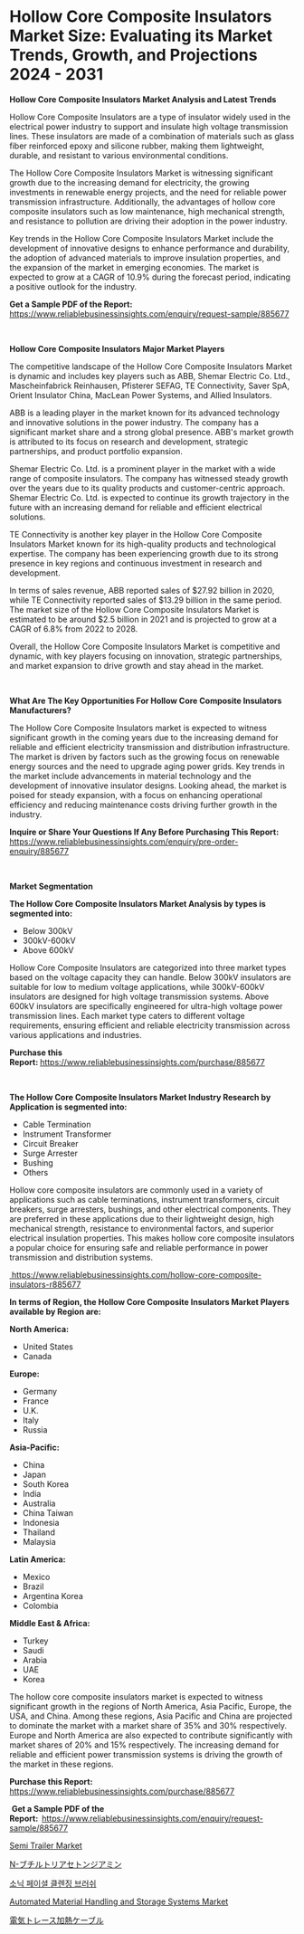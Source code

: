 <p><h1>Hollow Core Composite Insulators Market Size: Evaluating its Market Trends, Growth, and Projections 2024 - 2031</h1></p><p><strong>Hollow Core Composite Insulators Market Analysis and Latest Trends</strong></p>
<p><p>Hollow Core Composite Insulators are a type of insulator widely used in the electrical power industry to support and insulate high voltage transmission lines. These insulators are made of a combination of materials such as glass fiber reinforced epoxy and silicone rubber, making them lightweight, durable, and resistant to various environmental conditions.</p><p>The Hollow Core Composite Insulators Market is witnessing significant growth due to the increasing demand for electricity, the growing investments in renewable energy projects, and the need for reliable power transmission infrastructure. Additionally, the advantages of hollow core composite insulators such as low maintenance, high mechanical strength, and resistance to pollution are driving their adoption in the power industry.</p><p>Key trends in the Hollow Core Composite Insulators Market include the development of innovative designs to enhance performance and durability, the adoption of advanced materials to improve insulation properties, and the expansion of the market in emerging economies. The market is expected to grow at a CAGR of 10.9% during the forecast period, indicating a positive outlook for the industry.</p></p>
<p><strong>Get a Sample PDF of the Report:&nbsp;</strong> <a href="https://www.reliablebusinessinsights.com/enquiry/request-sample/885677">https://www.reliablebusinessinsights.com/enquiry/request-sample/885677</a></p>
<p>&nbsp;</p>
<p><strong>Hollow Core Composite Insulators Major Market Players</strong></p>
<p><p>The competitive landscape of the Hollow Core Composite Insulators Market is dynamic and includes key players such as ABB, Shemar Electric Co. Ltd., Mascheinfabrick Reinhausen, Pfisterer SEFAG, TE Connectivity, Saver SpA, Orient Insulator China, MacLean Power Systems, and Allied Insulators.</p><p>ABB is a leading player in the market known for its advanced technology and innovative solutions in the power industry. The company has a significant market share and a strong global presence. ABB's market growth is attributed to its focus on research and development, strategic partnerships, and product portfolio expansion.</p><p>Shemar Electric Co. Ltd. is a prominent player in the market with a wide range of composite insulators. The company has witnessed steady growth over the years due to its quality products and customer-centric approach. Shemar Electric Co. Ltd. is expected to continue its growth trajectory in the future with an increasing demand for reliable and efficient electrical solutions.</p><p>TE Connectivity is another key player in the Hollow Core Composite Insulators Market known for its high-quality products and technological expertise. The company has been experiencing growth due to its strong presence in key regions and continuous investment in research and development.</p><p>In terms of sales revenue, ABB reported sales of $27.92 billion in 2020, while TE Connectivity reported sales of $13.29 billion in the same period. The market size of the Hollow Core Composite Insulators Market is estimated to be around $2.5 billion in 2021 and is projected to grow at a CAGR of 6.8% from 2022 to 2028.</p><p>Overall, the Hollow Core Composite Insulators Market is competitive and dynamic, with key players focusing on innovation, strategic partnerships, and market expansion to drive growth and stay ahead in the market.</p></p>
<p>&nbsp;</p>
<p><strong>What Are The Key Opportunities For Hollow Core Composite Insulators Manufacturers?</strong></p>
<p><p>The Hollow Core Composite Insulators market is expected to witness significant growth in the coming years due to the increasing demand for reliable and efficient electricity transmission and distribution infrastructure. The market is driven by factors such as the growing focus on renewable energy sources and the need to upgrade aging power grids. Key trends in the market include advancements in material technology and the development of innovative insulator designs. Looking ahead, the market is poised for steady expansion, with a focus on enhancing operational efficiency and reducing maintenance costs driving further growth in the industry.</p></p>
<p><strong>Inquire or Share Your Questions If Any Before Purchasing This Report:</strong> <a href="https://www.reliablebusinessinsights.com/enquiry/pre-order-enquiry/885677">https://www.reliablebusinessinsights.com/enquiry/pre-order-enquiry/885677</a></p>
<p>&nbsp;</p>
<p><strong>Market Segmentation</strong></p>
<p><strong>The Hollow Core Composite Insulators Market Analysis by types is segmented into:</strong></p>
<p><ul><li>Below 300kV</li><li>300kV-600kV</li><li>Above 600kV</li></ul></p>
<p><p>Hollow Core Composite Insulators are categorized into three market types based on the voltage capacity they can handle. Below 300kV insulators are suitable for low to medium voltage applications, while 300kV-600kV insulators are designed for high voltage transmission systems. Above 600kV insulators are specifically engineered for ultra-high voltage power transmission lines. Each market type caters to different voltage requirements, ensuring efficient and reliable electricity transmission across various applications and industries.</p></p>
<p><strong>Purchase this Report:&nbsp;</strong><a href="https://www.reliablebusinessinsights.com/purchase/885677">https://www.reliablebusinessinsights.com/purchase/885677</a></p>
<p>&nbsp;</p>
<p><strong>The Hollow Core Composite Insulators Market Industry Research by Application is segmented into:</strong></p>
<p><ul><li>Cable Termination</li><li>Instrument Transformer</li><li>Circuit Breaker</li><li>Surge Arrester</li><li>Bushing</li><li>Others</li></ul></p>
<p><p>Hollow core composite insulators are commonly used in a variety of applications such as cable terminations, instrument transformers, circuit breakers, surge arresters, bushings, and other electrical components. They are preferred in these applications due to their lightweight design, high mechanical strength, resistance to environmental factors, and superior electrical insulation properties. This makes hollow core composite insulators a popular choice for ensuring safe and reliable performance in power transmission and distribution systems.</p></p>
<p><a href="https://www.reliablebusinessinsights.com/hollow-core-composite-insulators-r885677">&nbsp;https://www.reliablebusinessinsights.com/hollow-core-composite-insulators-r885677</a></p>
<p><strong>In terms of Region, the Hollow Core Composite Insulators Market Players available by Region are:</strong></p>
<p>
    <p> <strong> North America: </strong>
        <ul>
            <li>United States</li>
            <li>Canada</li>
        </ul>
        </p> 
    <p> <strong> Europe: </strong>
        <ul>
            <li>Germany</li>
            <li>France</li>
            <li>U.K.</li>
            <li>Italy</li>
            <li>Russia</li>
        </ul>
        </p> 
    <p> <strong> Asia-Pacific: </strong>
        <ul>
            <li>China</li>
            <li>Japan</li>
            <li>South Korea</li>
            <li>India</li>
            <li>Australia</li>
            <li>China Taiwan</li>
            <li>Indonesia</li>
            <li>Thailand</li>
            <li>Malaysia</li>
        </ul>
        </p> 
    <p> <strong> Latin America: </strong>
        <ul>
            <li>Mexico</li>
            <li>Brazil</li>
            <li>Argentina Korea</li>
            <li>Colombia</li>
        </ul>
        </p> 
    <p> <strong> Middle East & Africa: </strong>
        <ul>
            <li>Turkey</li>
            <li>Saudi</li>
            <li>Arabia</li>
            <li>UAE</li>
            <li>Korea</li>
        </ul>
    </p>
    </p>
<p><p>The hollow core composite insulators market is expected to witness significant growth in the regions of North America, Asia Pacific, Europe, the USA, and China. Among these regions, Asia Pacific and China are projected to dominate the market with a market share of 35% and 30% respectively. Europe and North America are also expected to contribute significantly with market shares of 20% and 15% respectively. The increasing demand for reliable and efficient power transmission systems is driving the growth of the market in these regions.</p></p>
<p><strong>Purchase this Report: </strong><a href="https://www.reliablebusinessinsights.com/purchase/885677">https://www.reliablebusinessinsights.com/purchase/885677</a></p>
<p>&nbsp;<strong>Get a Sample PDF of the Report:&nbsp;&nbsp;</strong><a href="https://www.reliablebusinessinsights.com/enquiry/request-sample/885677">https://www.reliablebusinessinsights.com/enquiry/request-sample/885677</a></p>
<p><strong></strong></p>
<p><p><a href="https://github.com/zmnbyevx75/Market-Research-Report-List-1/blob/main/semi-trailer-market.md">Semi Trailer Market</a></p><p><a href="https://github.com/DeonBoer2023/Market-Research-Report-List-1/blob/main/8501553158699.md">N-ブチルトリアセトンジアミン</a></p><p><a href="https://github.com/rifqimuhammad018/Market-Research-Report-List-1/blob/main/1774224170247.md">소닉 페이셜 클렌징 브러쉬</a></p><p><a href="https://github.com/mooaaztarek/Market-Research-Report-List-1/blob/main/automated-material-handling-and-storage-systems-market.md">Automated Material Handling and Storage Systems Market</a></p><p><a href="https://github.com/dawson566/Market-Research-Report-List-2/blob/main/6361194158698.md">電気トレース加熱ケーブル</a></p></p>